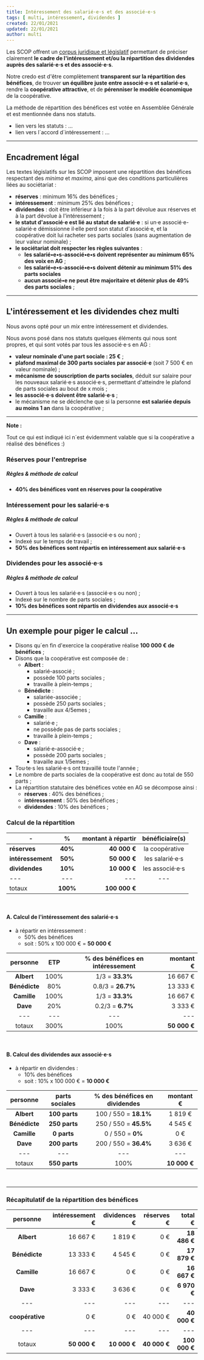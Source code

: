 ```yaml
---
title: Intéressement des salarié·e·s et des associé·e·s
tags: [ multi, intéressement, dividendes ]
created: 22/01/2021
updated: 22/01/2021
author: multi
---
```


Les SCOP offrent un [corpus juridique et législatif](https://www.les-scop.coop/legislation) permettant de préciser clairement **le cadre de l'intéressement et/ou la répartition des dividendes auprès des salarié·e·s et des associé·e·s**.

Notre credo est d'être complètement **transparent sur la répartition des bénéfices**, de trouver **un équilibre juste entre associé·e·s et salarié·e·s**, rendre la **coopérative attractive**, et de **pérenniser le modèle économique** de la coopérative.

La méthode de répartition des bénéfices est votée en Assemblée Générale et est mentionnée dans nos statuts.

- lien vers les statuts : ...
- lien vers l´accord d´intéressement : ...

---

## Encadrement légal

Les textes législatifs sur les SCOP imposent une répartition des bénéfices respectant des *minima* et *maxima*, ainsi que des conditions particulières liées au sociétariat :

- **réserves** : minimum 16% des bénéfices ;
- **intéressement** : minimum 25% des bénéfices ;
- **dividendes** : doit être inférieur à la fois à la part dévolue aux réserves et à la part dévolue à l'intéressement ;
- **le statut d'associé·e est lié au statut de salarié·e** : si un·e associé·e-salarié·e démissionne il·elle perd son statut d'associé·e, et la coopérative doit lui racheter ses parts sociales (sans augmentation de leur valeur nominale) ;
- **le sociétariat doit respecter les règles suivantes** : 
  - **les salarié•e•s-associé•e•s doivent représenter au minimum 65% des voix en AG** ; 
  - **les salarié•e•s-associé•e•s doivent détenir au minimum 51% des parts sociales**
  - **aucun associé•e ne peut être majoritaire et détenir plus de 49% des parts sociales** ;

---

## L'intéressement et les dividendes chez multi

Nous avons opté pour un *mix* entre intéressement et dividendes. 

Nous avons posé dans nos statuts quelques éléments qui nous sont propres, et qui sont votés par tous les associé·e·s en AG :

- **valeur nominale d'une part sociale : 25 €** ;
- **plafond maximal de 300 parts sociales par associé·e** (soit 7 500 € en valeur nominale) ;
- **mécanisme de souscription de parts sociales**, déduit sur salaire pour les nouveaux salarié·e·s associé·e·s, permettant d'atteindre le plafond de parts sociales au bout de x mois ;
- **les associé·e·s doivent être salarié·e·s** ;
- le mécanisme ne se déclenche que si la personne **est salariée depuis au moins 1 an** dans la coopérative ;

---

**Note :** 

Tout ce qui est indiqué ici n´est évidemment valable que si la coopérative a réalisé des bénéfices :)

### Réserves pour l'entreprise

##### Règles & méthode de calcul

- **40% des bénéfices vont en réserves pour la coopérative**

### Intéressement pour les salarié·e·s

##### Règles & méthode de calcul

- Ouvert à tous les salarié·e·s (associé·e·s ou non) ;
- Indexé sur le temps de travail ;
- **50% des bénéfices sont répartis en intéressement aux salarié·e·s**

### Dividendes pour les associé·e·s

##### Règles & méthode de calcul

- Ouvert à tous les salarié·e·s (associé·e·s ou non) ;
- Indexé sur le nombre de parts sociales ;
- **10% des bénéfices sont répartis en dividendes aux associé·e·s**

---

## Un exemple pour piger le calcul ...

- Disons qu´en fin d'exercice la coopérative réalise **100 000 € de bénéfices** ;
- Disons que la coopérative est composée de :
  - **Albert** :
    - salarié-associé ;
    - possède 100 parts sociales ;
    - travaille à plein-temps ;
  - **Bénédicte** :
    - salariée-associée ;
    - possède 250 parts sociales ;
    - travaille aux 4/5emes ;
  - **Camille** : 
    - salarié·e ;
    - ne possède pas de parts sociales ;
    - travaille à plein-temps ;
  - **Dave** : 
    - salarié·e-associé·e ;
    - possède 200 parts sociales ;
    - travaille aux 1/5emes ;
- Tou·te·s les salarié·e·s ont travaillé toute l'année ;
- Le nombre de parts sociales de la coopérative est donc au total de 550 parts ;
- La répartition statutaire des bénéfices votée en AG se décompose ainsi :
  - **réserves** : 40% des bénéfices ;
  - **intéressement** : 50% des bénéfices ;
  - **dividendes** : 10% des bénéfices ;

### Calcul de la répartition

| - | % | montant à répartir | bénéficiaire(s) |
| --- | :-:  | --: | :-: |
| **réserves** | **40%**  | **40 000 €** | la coopérative |
| **intéressement** | **50%**  | **50 000 €** | les salarié·e·s |
| **dividendes** | **10%**  | **10 000 €** | les associé·e·s |
| --- | ---  | --- | --- | --- |
| totaux | **100%**  | **100 000 €** |  |

<br>

#### A. Calcul de l'intéressement des salarié·e·s

- à répartir en intéressement : 
  - 50% des bénéfices
  - soit : 50% x 100 000 € = **50 000 €**

| personne | ETP | % des bénéfices en intéressement | montant € |
| :-: | :-:  | :-: | --: |
| **Albert** | 100%  | 1/3 = **33.3%** | 16 667 € |
| **Bénédicte** | 80%  | 0.8/3 = **26.7%** | 13 333 €  |
| **Camille** | 100%  | 1/3 = **33.3%**  |  16 667 €  |
| **Dave** | 20%  | 0.2/3 = **6.7%**  | 3 333 €  |
| --- | ---  | --- | --- | --- |
| totaux | 300%  | 100% | **50 000 €** |

<br>

#### B. Calcul des dividendes aux associé·e·s

- à répartir en  dividendes :
  - 10% des bénéfices
  - soit : 10% x 100 000 € = **10 000 €**

| personne | parts sociales | % des bénéfices en dividendes | montant € |
| :-: | :-:  | :-: | :-: |
| **Albert** | **100 parts**  | 100 / 550  = **18.1%** | 1 819 € |
| **Bénédicte** | **250 parts**  | 250 / 550  = **45.5%** | 4 545 € |
| **Camille** | **0 parts**  | 0 / 550 = **0%** | 0 € |
| **Dave** | **200 parts**  | 200 / 550 = **36.4%** | 3 636 € |
| --- | ---  | --- | --- | --- |
| totaux | **550 parts**  | 100% | **10 000 €** |

<br>

---

### Récapitulatif de la  répartition des bénéfices

| personne | intéressement € | dividences € | réserves € | total € |
| :-: | --:  | --: | --: | --: |
| **Albert** | 16 667 € | 1 819 € |  0 € | **18 486 €** |
| **Bénédicte** | 13 333 € | 4 545 € | 0 €  | **17 879 €** |
| **Camille** |  16 667 € | 0 € | 0 € | **16 667 €** |
| **Dave** | 3 333 € | 3 636 € | 0 € | **6 970 €** |
| --- | ---  | --- | --- | --- |
| **coopérative** | 0 €  | 0 € | 40 000 € | **40 000 €** |
| --- | ---  | --- | --- | --- |
| totaux | **50 000 €**  | **10 000 €** | **40 000 €** | **100 000 €** |
